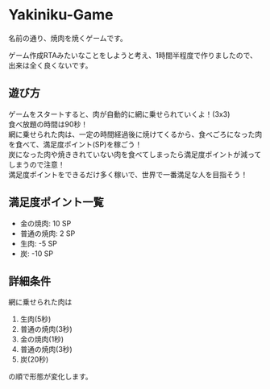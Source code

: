 # Yakiniku-Game
名前の通り、焼肉を焼くゲームです。

ゲーム作成RTAみたいなことをしようと考え、1時間半程度で作りましたので、出来は全く良くないです。

## 遊び方
ゲームをスタートすると、肉が自動的に網に乗せられていくよ！(3x3)  
食べ放題の時間は90秒！  
網に乗せられた肉は、一定の時間経過後に焼けてくるから、食べごろになった肉を食べて、満足度ポイント(SP)を稼ごう！  
炭になった肉や焼ききれていない肉を食べてしまったら満足度ポイントが減ってしまうので注意！  
満足度ポイントをできるだけ多く稼いで、世界で一番満足な人を目指そう！  

## 満足度ポイント一覧
- 金の焼肉: 10 SP
- 普通の焼肉: 2 SP
- 生肉: -5 SP
- 炭: -10 SP

## 詳細条件
網に乗せられた肉は

1. 生肉(5秒)
2. 普通の焼肉(3秒)
3. 金の焼肉(1秒)
4. 普通の焼肉(3秒)
5. 炭(20秒)

の順で形態が変化します。
